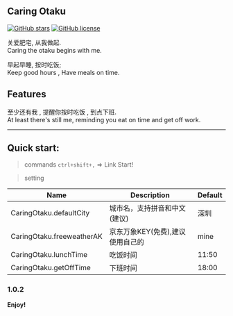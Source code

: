 ## Caring Otaku

[![GitHub stars](https://img.shields.io/github/stars/KaierChou/caring_otaku.svg)](https://github.com/KaierChou/caring_otaku.git/stargazers)
[![GitHub license](https://img.shields.io/github/license/KaierChou/caring_otaku.svg)](https://github.com/KaierChou/caring_otaku) 


关爱肥宅, 从我做起.  
Caring the otaku begins with me.   

早起早睡, 按时吃饭;  
Keep good hours , Have meals on time.

## Features
至少还有我 , 提醒你按时吃饭 , 到点下班.  
 At least there's still me, reminding you eat on time and get off work.


***
## Quick start:  
> commands  ```ctrl+shift+,``` =>  Link Start!

> setting 

Name | Description | Default 
| ------ | ------ | ------ |
CaringOtaku.defaultCity | 城市名，支持拼音和中文(建议) | 深圳
CaringOtaku.freeweatherAK | 京东万象KEY(免费),建议使用自己的 | mine
CaringOtaku.lunchTime | 吃饭时间 | 11:50
CaringOtaku.getOffTime| 下班时间 | 18:00

### 1.0.2

**Enjoy!**
